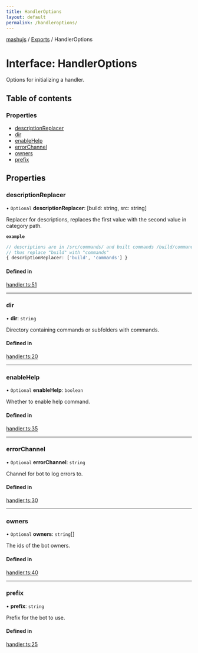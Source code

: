 ```yaml
---
title: HandlerOptions
layout: default
permalink: /handleroptions/
---
```

[mashujs](/) / [Exports](/modules/) / HandlerOptions

# Interface: HandlerOptions

Options for initializing a handler.

## Table of contents

### Properties

- [descriptionReplacer](/HandlerOptions/#descriptionreplacer)
- [dir](/HandlerOptions/#dir)
- [enableHelp](/HandlerOptions/#enablehelp)
- [errorChannel](/HandlerOptions/#errorchannel)
- [owners](/HandlerOptions/#owners)
- [prefix](/HandlerOptions/#prefix)

## Properties

### descriptionReplacer

• `Optional` **descriptionReplacer**: [build: string, src: string]

Replacer for descriptions, replaces the first value with the second value in category path.

**`example`**
```ts
// descriptions are in /src/commands/ and built commands /build/commands/
// thus replace "build" with "commands"
{ descriptionReplacer: ['build', 'commands'] }
```

#### Defined in

[handler.ts:51](https://github.com/EpokTarren/mashu/blob/922ecdf/src/handler.ts#L51)

___

### dir

• **dir**: `string`

Directory containing commands or subfolders with commands.

#### Defined in

[handler.ts:20](https://github.com/EpokTarren/mashu/blob/922ecdf/src/handler.ts#L20)

___

### enableHelp

• `Optional` **enableHelp**: `boolean`

Whether to enable help command.

#### Defined in

[handler.ts:35](https://github.com/EpokTarren/mashu/blob/922ecdf/src/handler.ts#L35)

___

### errorChannel

• `Optional` **errorChannel**: `string`

Channel for bot to log errors to.

#### Defined in

[handler.ts:30](https://github.com/EpokTarren/mashu/blob/922ecdf/src/handler.ts#L30)

___

### owners

• `Optional` **owners**: `string`[]

The ids of the bot owners.

#### Defined in

[handler.ts:40](https://github.com/EpokTarren/mashu/blob/922ecdf/src/handler.ts#L40)

___

### prefix

• **prefix**: `string`

Prefix for the bot to use.

#### Defined in

[handler.ts:25](https://github.com/EpokTarren/mashu/blob/922ecdf/src/handler.ts#L25)

